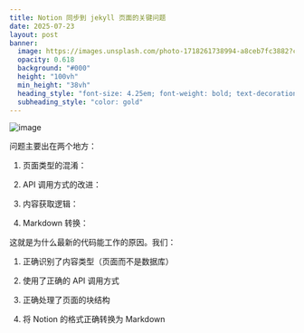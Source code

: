 ```yaml
---
title: Notion 同步到 jekyll 页面的关键问题
date: 2025-07-23
layout: post
banner:
  image: https://images.unsplash.com/photo-1718261738994-a8ceb7fc3882?crop=entropy&cs=tinysrgb&fit=max&fm=jpg&ixid=M3w2OTIwMzJ8MHwxfHJhbmRvbXx8fHx8fHx8fDE3NTMyMzU5MTh8&ixlib=rb-4.1.0&q=80&w=1080
  opacity: 0.618
  background: "#000"
  height: "100vh"
  min_height: "38vh"
  heading_style: "font-size: 4.25em; font-weight: bold; text-decoration: underline"
  subheading_style: "color: gold"
---
```


![image](https://images.unsplash.com/photo-1697439838188-aaa48162214f?q=80&w=3270&auto=format&fit=crop&ixlib=rb-4.0.3&ixid=M3wxMjA3fDB8MHxwaG90by1wYWdlfHx8fGVufDB8fHx8fA%3D%3D)

问题主要出在两个地方：

1. 页面类型的混淆：

1. API 调用方式的改进：

1. 内容获取逻辑：

1. Markdown 转换：

这就是为什么最新的代码能工作的原因。我们：

1. 正确识别了内容类型（页面而不是数据库）

1. 使用了正确的 API 调用方式

1. 正确处理了页面的块结构

1. 将 Notion 的格式正确转换为 Markdown